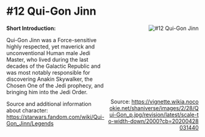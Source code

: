 # #12 Qui-Gon Jinn

<div style="display: flex;">
  <div style="flex: 1; padding-right: 10px;">
    <strong>Short Introduction:</strong>
    <p>Qui-Gon Jinn was a Force-sensitive highly respected, yet maverick and unconventional Human male Jedi Master, who lived during the last decades of the Galactic Republic and was most notably responsible for discovering Anakin Skywalker, the Chosen One of the Jedi prophecy, and bringing him into the Jedi Order.</p>
    Source and additional information about character: <a href="https://starwars.fandom.com/wiki/Qui-Gon_Jinn/Legends">https://starwars.fandom.com/wiki/Qui-Gon_Jinn/Legends</a>
  </div>
  <div style="flex: 1; text-align: right;">
    <img src="https://vignette.wikia.nocookie.net/shaniverse/images/2/28/Qui-Gon_p.jpg/revision/latest/scale-to-width-down/2000?cb=20200428031440" alt="#12 Qui-Gon Jinn" style="max-height: 275px; max-width: 100%; min-height: 175px;"/><br><br>Source: <a href="https://vignette.wikia.nocookie.net/shaniverse/images/2/28/Qui-Gon_p.jpg/revision/latest/scale-to-width-down/2000?cb=20200428031440" style="word-break: break-all;">https://vignette.wikia.nocookie.net/shaniverse/images/2/28/Qui-Gon_p.jpg/revision/latest/scale-to-width-down/2000?cb=20200428031440</a>
  </div>
</div>
